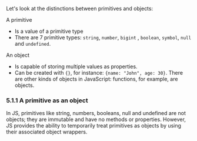 Let's look at the distinctions between primitives and objects:

A primitive

- Is a value of a primitive type
- There are 7 primitive types: `string`, `number`, `bigint` , `boolean`, `symbol`, `null` and `undefined`.

An object

- Is capable of storing multiple values as properties.
- Can be created with `{}`, for instance: `{name: "John", age: 30}`. There are other kinds of objects in JavaScript: functions, for example, are objects.

### 5.1.1 A primitive as an object

In JS, primitives like string, numbers, booleans, null and undefined are not objects; they are immutable and have no methods or properties. However, JS provides the ability to temporarily treat primitives as objects by using their associated object wrappers.
